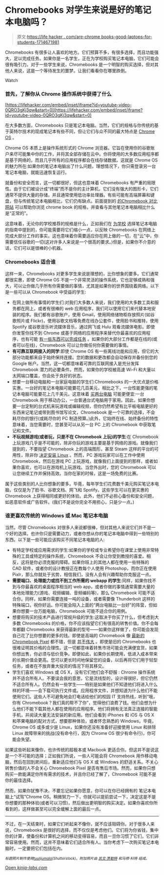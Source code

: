 # Chromebooks 对学生来说是好的笔记本电脑吗？

> 原文:[https://life hacker . com/are-chrome books-good-laptops-for-students-1714671981](https://lifehacker.com/are-chromebooks-good-laptops-for-students-1714671981)

Chromebooks 有很多让人喜欢的地方。它们预算不多，有很多选择，而且功能强大，足以完成任务。如果你是一名学生，正在为学校购买笔记本电脑，它们可能会很有吸引力。对于一些学生来说，Chromebooks 是一个明智的购买选择，但对其他人来说，这是一个等待发生的噩梦。让我们看看你在哪里跌倒。

Watch

### 首先，了解你从 Chrome 操作系统中获得了什么

 [https://lifehacker.com/embed/inset/iframe?id=youtube-video-0QRO3gKj3qw&start=0](https://lifehacker.com/embed/inset/iframe?id=youtube-video-0QRO3gKj3qw&start=0) 

在大多数方面，Chromebooks 只是笔记本电脑。当然，它们的规格与你传统的基于英特尔技术的现成笔记本有些不同，但让它们与众不同的最大特点是 [Chrome OS](https://en.wikipedia.org/wiki/Chrome_OS) 。

Chrome OS 本质上是操作系统形式的 Chrome 浏览器。它旨在使用你的谷歌账户来尽可能集中你的工作，并将其全部存储在云中。你将使用的大多数应用程序都是基于网络的，而且几乎所有的应用程序都会在线存储数据。这就是 Chrome OS 的魅力所在:如果你的笔记本电脑出了什么问题，理想情况下，你只需登录另一台笔记本电脑，就能迅速恢复运行。

就备份和安全而言，这一切都很好，但这也意味着 Chromebooks 有严重的局限性。由于它们被设计成“终端”而不是你的主计算机，它们没有强大的图形卡，它们通常不提供大量的存储，并且通常使用低功率处理器。有些可能有高端屏幕和键盘，但与传统笔记本电脑相比，它们仍有缺点。前面提到的 [的](http://prodct.info/chromebooks/#f&)[Chromebook 对比网站](https://lifehacker.com/chromebook-comparison-filters-choices-to-find-the-right-1631676920) 可以帮助你浏览 chrome book 的规格，并查看与其他笔记本电脑相比什么是“正常的”。

这意味着，无论你的学校推荐的规格是什么，正如我们在 [为学校](https://lifehacker.com/how-to-choose-the-perfect-back-to-school-laptop-1711946060) 选择笔记本电脑的指南中提到的，你可能需要将它们缩小一点，以反映 Chromebooks 在网络上完成大部分工作的事实。这也意味着你需要适应你在网上做的一切，在“云”中，你需要信任谷歌的一切(这对许多人来说是一个很高的要求。)但是，如果你不介意的话，它们可以是很棒的小机器。

### Chromebooks 适合谁

这样一来，Chromebooks 对更多学生来说是理想的，比你想象的要多。它们通常都很实惠，即使 Chrome OS 不是一个非常灵活的操作系统，它也足够成熟和强大，可以让你做几乎所有你需要做的事情，尤其是如果你的世界围绕着网络。以下是一些可以从 Chromebook 中受益的学生:

*   在网上做所有事情的学生们:对我们大多数人来说，我们使用的大多数工具和服务都在网上，或者有很棒的 web 应用程序，我们可以使用它们来代替本地安装的程序。我们都有谷歌账户，使用 Gmail，使用网络储物柜存放照片(如谷歌照片或 Flickr)，使用谷歌文档等免费在线办公套件，使用脸书和推特，使用 Spotify 或谷歌音乐听流媒体音乐，通过网飞或 Hulu 观看流媒体电影。即使你发誓你找不到 Chrome 或基于网络的应用程序来替代你最喜欢的应用程序，也有可能 [有一些东西可以完成任务](http://lifehacker.com/the-best-chrome-apps-youre-probably-not-using-494408658) 。如果你的大部分工作都是在线的(或者可以在线)，Chromebook 可以让你做任何你需要做的事情。
*   **有可靠互联网接入的同学**:即使 Chrome OS 有一些离线功能和应用，但它的大部分功能都来自于始终保持连接。您的数据和更改都会自动保存并备份到您的 Google 帐户。当然，这一切都意味着可靠的互联网接入是充分发挥 Chromebook 潜力的必要条件。然而，如果你的学校被高速 Wi-Fi 和大量以太网端口覆盖，你会处于良好的状态。
*   想要一台移动电脑和一台家庭电脑的学生们:Chromebooks 的一大优点是价格实惠。一台好的笔记本电脑可能要花几百美元，相比之下，一台性能更强的笔记本电脑可能要花上几千美元。这意味着 [买两台电脑](http://lifehacker.com/when-buying-two-computers-is-cheaper-than-buying-one-5950321) 可能更便宜:一台 Chromebook 用于移动办公，一台普通台式电脑用于家用。因此，如果你想要一台定制的台式机来玩游戏或编辑视频，但你仍然希望有比平板电脑更好的东西来记笔记或带到图书馆写论文，Chromebook 是一个可靠的选择，不会耗尽你的银行(或耗尽你的 PC 制造预算。)此外，它始终在线、始终备份的特性意味着，当您需要时，您甚至可以从另一台 PC 上的 Chromebook 中获取笔记和文件。
*   **不玩视频游戏(或者玩，只是不在 Chromebook 上玩)的学生**:在 Chromebook 上玩游戏几乎是不可能的，除非你玩的游戏主要是基于网络的游戏。就像我们提到的，不要指望 Chromebook 上的高端图形，甚至 Steam 这样的平台的可用性，除非你 [决定安装 Linux](http://lifehacker.com/how-to-install-linux-on-a-chromebook-and-unlock-its-ful-509039343) 。然而，PC 游戏玩家可以在工作中使用 Chromebook，然后在游戏 PC 上玩游戏，就像我们上面提到的那样，或者如果你喜欢，也可以在游戏机上玩游戏。当您外出时，您的 Chromebook 可以让您继续工作并保持高效。当你在家的时候，这是一场免费的比赛。

属于这些类别的人比你想象的要多。毕竟，每年学生们花费数千美元购买笔记本电脑，仅仅是为了脸书、谷歌文档、网飞和 Spotify。这些学生可以在更实惠的 Chromebook 上获得相同或更好的体验。此外，他们不必担心备份和安全问题，如恶意软件或广告软件。(我们不是说你完全不用担心，只是少一点。)

### 谁更喜欢传统的 Windows 或 Mac 笔记本电脑

当然，尽管 Chromebooks 对很多人来说都很棒，但对其他人来说它们并不是一个好的选择。也许你只是需要动力，或者你想从你的笔记本电脑中得到一些特别的东西。以下是一些可能应该购买不同笔记本电脑的人:

*   有特定学校或应用需求的学生:如果你的学校或专业希望你在课堂上使用非常特殊的工具或特定的操作系统，Chromebook 不会让你受到教授的喜爱。相反，这将是你必须克服的障碍。如果你班上的其他人都在使用一些特殊的 CAD 软件，或者你的设计教授正在教每个人使用 Photoshop，而你正在使用 Pixlr，那么你就处于劣势，相信我们，没有人会有兴趣帮助你克服这一点。
*   **需要端口、处理能力或找不到工作所需的 webapp 的学生**:同样，如果你找不到与你最喜欢的桌面程序相当的 web app，或者你做的事情通常需要大量的本地处理能力(游戏、视频编辑、音频编码等)，那么 Chromebook 可能不适合你。同样，如果你需要连接一吨的设备，或者需要像 Thunderbolt 这样的特殊端口，祝你好运。你可能会陷入上面的“两台电脑比一台好”的阵营，但如果你想要一台万能电脑，Chromebook 可能不适合你的用例。
*   想要将购买的技术产品进行常规升级的学生:这取决于你买了什么，但考虑到大多数 Chromebooks 的价格，你不应该指望它们有很高的转售价值。你不会每年都翻 Chromebooks 来获得最新的型号——如果你这样做了，你可能会发现自己花了比你想要的更多的钱。即使是高端的 Chromebook 像 [最新的 Chromebook Pixel](http://gizmodo.com/googles-new-chromebook-pixel-dangerously-close-to-buya-1690797754) 都不错，但是 [并不伟大](http://gizmodo.com/every-reason-not-to-buy-the-google-chromebook-pixel-5986031#_ga=1.15347954.515970378.1434646157) 。即使是旧的 Chromebooks 也很难证明其价格的合理性。这一切都意味着转售市场可能会充满便宜货，如果你想出售，你必须与低价竞争。即便如此，如果你长期使用，低进入成本带来的长期价值会更高。您可以更长时间地保留您的设备，以后再将它们用于轻型任务，或者在不放弃重大投资的情况下将其移交。
*   学生们喜欢 Windows 或 OS X，没有它们他们会不舒服 : Chrome 操作系统并不适合所有人。不要误会我的意思，它是流线型的，设计得很好，但它仍然不适合所有人。仍然会有一些学生——特别是如果他们不知道他们将进入什么样的环境——会下载可执行文件或。应用程序文件，并想知道为什么他们不能使用它们。这些人不可避免地会打电话给他们的校园 IT 支持热线，听到“哦，你有 Chromebook？我们真的帮不了你”，觉得他们浪费了钱。他们会想为什么他们不能下载其他人都在使用的应用程序。他们将拥有无法真正连接的智能手机，并阅读大量无法安装的新应用。他们会看到 iPhones 和 iOS 与 OS X 和苹果电脑的配对方式，想要那种体验，或者怀念熟悉的 Windows。毕竟，Chrome OS 或多或少是 Linux，如果你还没有准备好迎接使用 Linux 和排除 Linux 故障带来的挑战(没有命令行，因为 Chrome OS 很少有命令行)，你可能会失望。

如果这些听起来像你，也许传统的超极本或 Macbook 更适合你。但这并不是说这是一个不可能的选择；正如我们所说，一些人可能会将 Chromebook 用作移动电脑，然后在回到房间后，重新适应他们与 OS X 或 Windows 的舒适关系。不关心转售价值的人不会关心 Chromebook Pixel 是否有售后市场。然而，如果你只想购买一款能满足你所有需求的技术，并且你已经了解了，Chromebook 可能不是你的最佳选择。

然而，如果你犹豫不决，不要忘记如果你愿意，你可以在你已经拥有的 笔记本电脑上“试驾”Chrome OS。稍微努力一下，你就可以提前尝试一下，决定这是不是你想要的那种体验(或者可以习惯)，然后做出更明智的购买决定。如果你喜欢你所看到的，这样做甚至可以完全缓解上面的最后一点。

* * *

不过，在一天结束时，如果它们听起来不像你，就不应该阻碍你。对于很多人来说，Chromebooks 是很好的选择，而不仅仅是考虑他们。它们将为你省钱，集中你的计算，使备份和计算机之间的移动变得容易，而且一旦你习惯了它们，它们非常容易使用。然而，这并不意味着它们适合所有人。当你考虑下一次购买笔记本电脑时，一定要把它们包括在内。

<small>*标题照片制作使用*</small>[<small>*tuulijumala*</small>](http://www.shutterstock.com/pic-137160104/stock-vector-modern-black-thin-laptop-with-blank-screen-isolated-on-white-background.html)<small>*(Shutterstock)。附加照片由*</small> [<small>*凯文·贾勒特*</small>](https://www.flickr.com/photos/kjarrett/6796205526/) <small>*和*</small><small>*马修·科特*</small> <small>*组成。*</small>

[Open *kinja-labs.com*](http://kinja-labs.com/related-widget/?posts=1711946060,5904648,1467145338&title=More%20Laptop%20Shopping%20Tips)